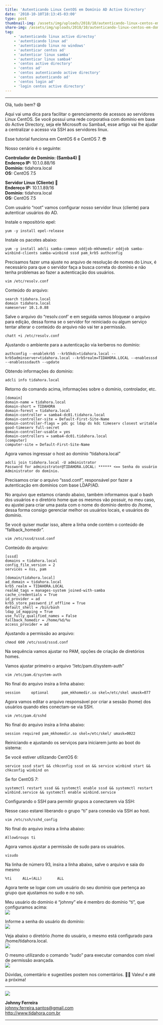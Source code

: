 ```yaml
---
title: 'Autenticando Linux CentOS em Domínio AD Active Directory'
date: '2018-10-10T18:13:45-03:00'
type: post
thumbnail-img: /assets/img/uploads/2018/10/autenticando-linux-centos-em-dominio-ad-active-directory.png
share-img: /assets/img/uploads/2018/10/autenticando-linux-centos-em-dominio-ad-active-directory.png
tag:
    - 'autenticando linux active directoy'
    - 'autenticando linux ad'
    - 'autenticando linux no windows'
    - 'autenticar centos ad'
    - 'autenticar linux samba'
    - 'autenticar linux samba4'
    - 'centos active directory'
    - 'centos ad'
    - 'centos autenticando active directory'
    - 'centos autenticando ad'
    - 'centos login ad'
    - 'login centos active directory'
---
```


- - - - - -

Olá, tudo bem? 😄

Aqui vai uma dica para facilitar o gerenciamento de acessos ao servidores Linux CentOS. Se você possui uma rede corporativa com domínio em base do Active Directory, seja ele Microsoft ou Samba4, esse artigo vai lhe ajudar a centralizar o acesso via SSH aos servidores linux.

Esse tutorial funciona em CentOS 6 e CentOS 7. 😎

Nosso cenário é o seguinte:

**Controlador de Domínio: (Samba4) 🐧**  
**Endereço IP:** 10.1.0.88/16  
**Domínio:** tidahora.local  
**OS:** CentOS 7.5

**Servidor Linux (Cliente) 🐧**  
**Endereço IP:** 10.1.1.89/16  
**Domínio:** tidahora.local  
**OS:** CentOS 7.5

Com usuário “root” vamos configurar nosso servidor linux (cliente) para autenticar usuários do AD.

Instale o repositório epel:

```
yum -y install epel-release
```

Instale os pacotes abaixo:

```
yum -y install adcli samba-common oddjob-mkhomedir oddjob samba-winbind-clients samba-winbind sssd pam_krb5 authconfig
```

Precisamos fazer uma ajuste no arquivo de resolução de nomes do Linux, é necessário para que o servidor faça a busca correta do domínio e não tenha problemas ao fazer a autenticação dos usuários.

```
vim /etc/resolv.conf
```

Conteúdo do arquivo:

```
search tidahora.local
domain tidahora.local
nameserver 10.1.0.88
```

Salve o arquivo do “resolv.conf’ e em seguida vamos bloquear o arquivo para edição, dessa forma se o servidor for reiniciado ou algum serviço tentar alterar o conteúdo do arquivo não vai ter a permissão.

```
chatt +i /etc/resolv.conf
```

Ajustando o ambiente para a autenticação via kerberos no domínio:

```
authconfig --enablekrb5 --krb5kdc=tidahora.local --krb5adminserver=tidahora.local --krb5realm=TIDAHORA.LOCAL --enablesssd --enablesssdauth --update
```

Obtendo informações do domínio:

```
adcli info tidahora.local
```

Retorno do comando acima, informações sobre o domínio, controlador, etc.

```
[domain]
domain-name = tidahora.local
domain-short = TIDAHORA
domain-forest = tidahora.local
domain-controller = samba4-dc01.tidahora.local
domain-controller-site = Default-First-Site-Name
domain-controller-flags = pdc gc ldap ds kdc timeserv closest writable good-timeserv full-secret
domain-controller-usable = yes
domain-controllers = samba4-dc01.tidahora.local
[computer]
computer-site = Default-First-Site-Name
```

Agora vamos ingressar o host ao domínio “tidahora.local”

```
adcli join tidahora.local -U administrator
Password for administrator@TIDAHORA.LOCAL: ****** <== Senha do usuário Administrator do domínio.
```

Precisamos criar o arquivo “sssd.conf”, responsável por fazer a autenticação em domínios com base LDAP/AD.

No arquivo que estamos criando abaixo, também informamos qual o bash dos usuários e o diretório home que os mesmos vão possuir, no meu caso, eu ajustei para criar uma pasta com o nome do domínio dentro do /home, dessa forma consigo gerenciar melhor os usuários locais, e usuários do domínio.

Se você quiser mudar isso, altere a linha onde contém o conteúdo de “fallback\_homedir”.

```
vim /etc/sssd/sssd.conf
```

Conteúdo do arquivo:

```
[sssd]
domains = tidahora.local
config_file_version = 2
services = nss, pam

[domain/tidahora.local]
ad_domain = tidahora.local
krb5_realm = TIDAHORA.LOCAL
realmd_tags = manages-system joined-with-samba
cache_credentials = True
id_provider = ad
krb5_store_password_if_offline = True
default_shell = /bin/bash
ldap_id_mapping = True
use_fully_qualified_names = False
fallback_homedir = /home/%d/%u
access_provider = ad
```

Ajustando a permissão ao arquivo:

```
chmod 600 /etc/sssd/sssd.conf
```

Na sequência vamos ajustar no PAM, opções de criação de diretórios homes.

Vamos ajustar primeiro o arquivo “/etc/pam.d/system-auth”

```
vim /etc/pam.d/system-auth
```

No final do arquivo insira a linha abaixo:

```
session     optional      pam_mkhomedir.so skel=/etc/skel umask=077
```

Agora vamos editar o arquivo responsável por criar a sessão (home) dos usuários quando eles conectam-se via SSH.

```
vim /etc/pam.d/sshd
```

No final do arquivo insira a linha abaixo:

```
session required pam_mkhomedir.so skel=/etc/skel/ umask=0022
```

Reiniciando e ajustando os serviços para iniciarem junto ao boot do sistema:

Se você estiver utilizando CentOS 6:

```
service sssd start && chkconfig sssd on && service winbind start && chkconfig winbind on
```

Se for CentOS 7:

```
systemctl restart sssd && systemctl enable sssd && systemctl restart winbind.service && systemctl enable winbind.service
```

Configurando o SSH para permitir grupos a conectarem via SSH:

Nesse caso estarei liberando o grupo “ti” para conexão via SSH ao host.

```
vim /etc/ssh/sshd_config
```

No final do arquivo insira a linha abaixo:

```
AllowGroups ti
```

Agora vamos ajustar a permissão de sudo para os usuários.

```
visudo
```

Na linha de número 93, insira a linha abaixo, salve o arquivo e saia do mesmo

```
%ti     ALL=(ALL)       ALL
```

Agora tente se logar com um usuário do seu domínio que pertença ao grupo que ajustamos no sudo e no ssh.

Meu usuário do domínio é “johnny” ele é membro do domínio “ti”, que configuramos acima:  
[![](/assets/img/uploads/2018/10/1.png)](/assets/img/uploads/2018/10/1.png)

Informe a senha do usuário do domínio:  
[![](/assets/img/uploads/2018/10/2.png)](/assets/img/uploads/2018/10/2.png)

Veja abaixo o diretório /home do usuário, o mesmo está configurado para /home/tidahora.local.  
[![](/assets/img/uploads/2018/10/3.png)](/assets/img/uploads/2018/10/3.png)

O mesmo utilizando o comando “sudo” para executar comandos com nível de permissão avançada.  
[![](/assets/img/uploads/2018/10/5.png)](/assets/img/uploads/2018/10/5.png)


Dúvidas, comentário e sugestões postem nos comentários.
👋🏼 Valeu! e até a próxima!  

- - - - - -

![](/assets/img/uploads/2017/11/foto-perfil-redondo-johnny.png)  

**Johnny Ferreira**  
<johnny.ferreira.santos@gmail.com>  
<http://www.tidahora.com.br>

- - - - - -
